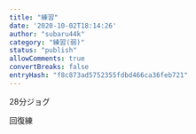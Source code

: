 ```yaml
---
title: "練習"
date: '2020-10-02T18:14:26'
author: "subaru44k"
category: "練習(弱)"
status: "publish"
allowComments: true
convertBreaks: false
entryHash: "f8c873ad5752355fdbd466ca36feb721"
---
```

28分ジョグ

回復練
